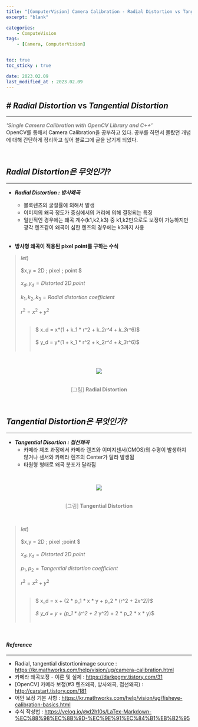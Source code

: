```yaml
---
title: "[ComputerVision] Camera Calibration - Radial Distortion vs Tangential Distortion"
excerpt: "blank"

categories:
    - ComputeVision
tags:
    - [Camera, ComputerVision]


toc: true
toc_sticky : true

date: 2023.02.09
last_modified_at : 2023.02.09
---
```

## ***#*** ***Radial Distortion*** vs ***Tangential Distortion***
---
<span style="color:gray">***'Single Camera Calibration with OpenCV Library and C++'***</span></br>
OpenCV를 통해서 Camera Calibration을 공부하고 있다.
공부를 하면서 몰랐던 개념에 대해 간단하게 정리하고 싶어 블로그에 글을 남기게 되었다.

<br>



## ***Radial Distortion은 무엇인가?***
---

* ***Radial Distortion : 방사왜곡***
    * 볼록렌즈의 굴절률에 의해서 발생
    * 이미지의 왜곡 정도가 중심에서의 거리에 의해 결정되는 특징
    * 일반적인 경우에는 왜곡 계수(k1,k2,k3) 중 k1,k2만으로도 보정이 가능하지만 광각 렌즈같이 왜곡이 심한 렌즈의 경우에는 k3까지 사용
<br></br>

* **방사형 왜곡이 적용된 pixel point를 구하는 수식**  


>    $let)$                                                 <br></br>
>    $x,y           = 2D \; pixel \; point  $               <br></br>
>    $x_d, y_d = Distorted \; 2D \; point$                  <br></br>
>    $k_1,k_2,k_3 =Radial \;distortion \;coefficient$       <br></br>
>    $r^2 = x^2+y^2$                                        <br></br>
>>   $ x_d = x*(1 + k_1 * r^2 + k_2*r^4 + k_3*r^6)$         <br></br>
>>   $ y_d = y*(1 + k_1 * r^2 + k_2*r^4 + k_3*r^6)$         <br></br>







<br><p align="center"><img src='https://user-images.githubusercontent.com/41114834/217756896-0ad6c682-232e-46e3-ab40-d04f077da2ff.svg'></p></br>
    <center><span style="color:gray">[그림] **Radial Distortion**</span></center>



<br>

## ***Tangential Distortion은 무엇인가?***
---
* ***Tangential Disortion : 접선왜곡***
    * 카메라 제조 과정에서 카메라 렌즈와 이미지센서(CMOS)의 수평이 발생하지 않거나 센서와 카메라 렌즈의 Center가 달라 발생됨
    * 타원형 형태로 왜곡 분포가 달라짐


<br><p align="center"><img src='https://user-images.githubusercontent.com/41114834/217755726-ede4cedc-e17b-4bb7-a720-c358ac2ed59e.png'></p></br>
    <center><span style="color:gray">[그림] **Tangential Distortion**</span></center>


  <br>

>    $let)$                                                  <br></br>
>    $x,y           = 2D \; pixel \;point  $                 <br></br>
>    $x_d, y_d = Distorted \; 2D \; point$                   <br></br>
>    $p_1,p_2 = Tangential \;distortion \;coefficient$       <br></br>
>    $r^2 = x^2+y^2$                                         <br></br>
>>   $ x_d = x + (2 * p_1 * x * y + p_2 * (r^2 + 2*x^2))$          <br></br>
>>   $ y_d = y + (p_1 * (r^2 + 2* y^2) + 2 * p_2 * x * y)$          <br></br>














<br>
   
#### ***Reference***
---
* Radial, tangential distortionimage source : https://kr.mathworks.com/help/vision/ug/camera-calibration.html
* 카메라 왜곡보정 - 이론 및 실제 : https://darkpgmr.tistory.com/31
* [OpenCV] 카메라 보정(#3 렌즈왜곡, 방사왜곡, 접선왜곡) : http://carstart.tistory.com/181
* 어안 보정 기본 사항 : https://kr.mathworks.com/help/vision/ug/fisheye-calibration-basics.html
* 수식 작성법 : https://velog.io/@d2h10s/LaTex-Markdown-%EC%88%98%EC%8B%9D-%EC%9E%91%EC%84%B1%EB%B2%95